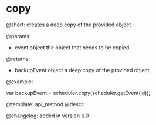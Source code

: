 copy
=============


@short:
	creates a deep copy of the provided object

@params:

- event		object		the object that needs to be copied

@returns:

- backupEvent		object		a deep copy of the provided object

@example:

var backupEvent = scheduler.copy(scheduler.getEvent(id));

@template:	api_method
@descr:

@changelog:
added in version 6.0
